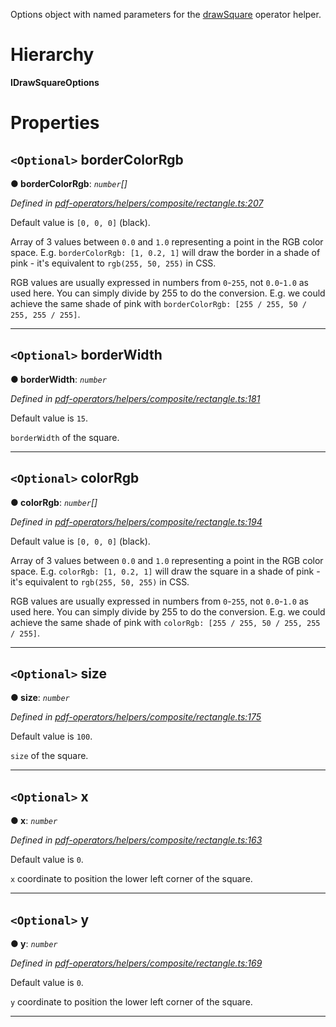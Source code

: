 

Options object with named parameters for the [drawSquare](../modules/_pdf_operators_helpers_composite_rectangle_.md#drawsquare) operator helper.

# Hierarchy

**IDrawSquareOptions**

# Properties

<a id="bordercolorrgb"></a>

## `<Optional>` borderColorRgb

**● borderColorRgb**: *`number`[]*

*Defined in [pdf-operators/helpers/composite/rectangle.ts:207](https://github.com/Hopding/pdf-lib/blob/ccd5602/src/core/pdf-operators/helpers/composite/rectangle.ts#L207)*

Default value is `[0, 0, 0]` (black).

Array of 3 values between `0.0` and `1.0` representing a point in the RGB color space. E.g. `borderColorRgb: [1, 0.2, 1]` will draw the border in a shade of pink - it's equivalent to `rgb(255, 50, 255)` in CSS.

RGB values are usually expressed in numbers from `0`-`255`, not `0.0`-`1.0` as used here. You can simply divide by 255 to do the conversion. E.g. we could achieve the same shade of pink with `borderColorRgb: [255 / 255, 50 / 255, 255 / 255]`.

___
<a id="borderwidth"></a>

## `<Optional>` borderWidth

**● borderWidth**: *`number`*

*Defined in [pdf-operators/helpers/composite/rectangle.ts:181](https://github.com/Hopding/pdf-lib/blob/ccd5602/src/core/pdf-operators/helpers/composite/rectangle.ts#L181)*

Default value is `15`.

`borderWidth` of the square.

___
<a id="colorrgb"></a>

## `<Optional>` colorRgb

**● colorRgb**: *`number`[]*

*Defined in [pdf-operators/helpers/composite/rectangle.ts:194](https://github.com/Hopding/pdf-lib/blob/ccd5602/src/core/pdf-operators/helpers/composite/rectangle.ts#L194)*

Default value is `[0, 0, 0]` (black).

Array of 3 values between `0.0` and `1.0` representing a point in the RGB color space. E.g. `colorRgb: [1, 0.2, 1]` will draw the square in a shade of pink - it's equivalent to `rgb(255, 50, 255)` in CSS.

RGB values are usually expressed in numbers from `0`-`255`, not `0.0`-`1.0` as used here. You can simply divide by 255 to do the conversion. E.g. we could achieve the same shade of pink with `colorRgb: [255 / 255, 50 / 255, 255 / 255]`.

___
<a id="size"></a>

## `<Optional>` size

**● size**: *`number`*

*Defined in [pdf-operators/helpers/composite/rectangle.ts:175](https://github.com/Hopding/pdf-lib/blob/ccd5602/src/core/pdf-operators/helpers/composite/rectangle.ts#L175)*

Default value is `100`.

`size` of the square.

___
<a id="x"></a>

## `<Optional>` x

**● x**: *`number`*

*Defined in [pdf-operators/helpers/composite/rectangle.ts:163](https://github.com/Hopding/pdf-lib/blob/ccd5602/src/core/pdf-operators/helpers/composite/rectangle.ts#L163)*

Default value is `0`.

`x` coordinate to position the lower left corner of the square.

___
<a id="y"></a>

## `<Optional>` y

**● y**: *`number`*

*Defined in [pdf-operators/helpers/composite/rectangle.ts:169](https://github.com/Hopding/pdf-lib/blob/ccd5602/src/core/pdf-operators/helpers/composite/rectangle.ts#L169)*

Default value is `0`.

`y` coordinate to position the lower left corner of the square.

___

